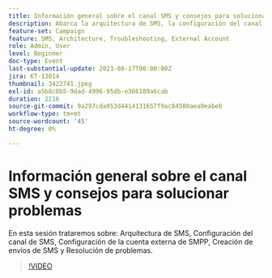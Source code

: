 ```yaml
---
title: Información general sobre el canal SMS y consejos para solucionar problemas
description: Abarca la arquitectura de SMS, la configuración del canal SMS, la configuración de la cuenta externa de SMPP, la creación de envíos SMS y la resolución de problemas.
feature-set: Campaign
feature: SMS, Architecture, Troubleshooting, External Account
role: Admin, User
level: Beginner
doc-type: Event
last-substantial-update: 2023-08-17T00:00:00Z
jira: KT-13814
thumbnail: 3422741.jpeg
exl-id: a5b8c8b5-9dad-4996-95db-e366189a6cab
duration: 2216
source-git-commit: 9a297cda953d4414131657f9ac84580aea0eabeb
workflow-type: tm+mt
source-wordcount: '45'
ht-degree: 0%

---
```


# Información general sobre el canal SMS y consejos para solucionar problemas

En esta sesión trataremos sobre: Arquitectura de SMS, Configuración del canal de SMS, Configuración de la cuenta externa de SMPP, Creación de envíos de SMS y Resolución de problemas.

>[!VIDEO](https://video.tv.adobe.com/v/3422741/?learn=on)
